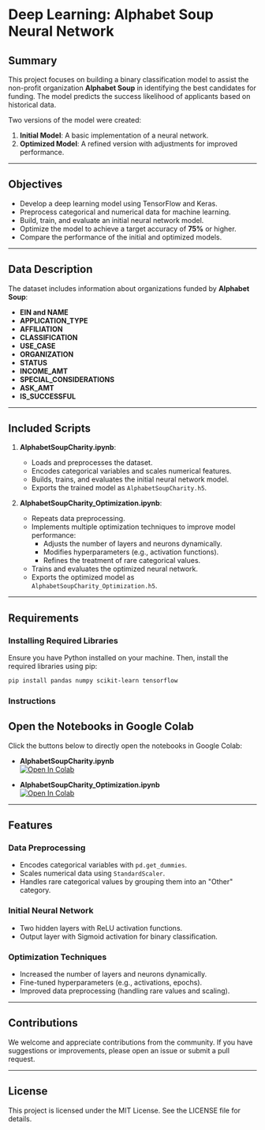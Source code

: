 # Deep Learning: Alphabet Soup Neural Network

## Summary
This project focuses on building a binary classification model to assist the non-profit organization **Alphabet Soup** in identifying the best candidates for funding. The model predicts the success likelihood of applicants based on historical data.

Two versions of the model were created:
1. **Initial Model**: A basic implementation of a neural network.
2. **Optimized Model**: A refined version with adjustments for improved performance.

---

## Objectives
- Develop a deep learning model using TensorFlow and Keras.
- Preprocess categorical and numerical data for machine learning.
- Build, train, and evaluate an initial neural network model.
- Optimize the model to achieve a target accuracy of **75%** or higher.
- Compare the performance of the initial and optimized models.

---

## Data Description
The dataset includes information about organizations funded by **Alphabet Soup**:
- **EIN and NAME**
- **APPLICATION_TYPE**
- **AFFILIATION**
- **CLASSIFICATION**
- **USE_CASE**
- **ORGANIZATION**
- **STATUS**
- **INCOME_AMT**
- **SPECIAL_CONSIDERATIONS**
- **ASK_AMT**
- **IS_SUCCESSFUL**

---

## Included Scripts
1. **AlphabetSoupCharity.ipynb**:
   - Loads and preprocesses the dataset.
   - Encodes categorical variables and scales numerical features.
   - Builds, trains, and evaluates the initial neural network model.
   - Exports the trained model as `AlphabetSoupCharity.h5`.

2. **AlphabetSoupCharity_Optimization.ipynb**:
   - Repeats data preprocessing.
   - Implements multiple optimization techniques to improve model performance:
     - Adjusts the number of layers and neurons dynamically.
     - Modifies hyperparameters (e.g., activation functions).
     - Refines the treatment of rare categorical values.
   - Trains and evaluates the optimized neural network.
   - Exports the optimized model as `AlphabetSoupCharity_Optimization.h5`.

---

## Requirements

### Installing Required Libraries
Ensure you have Python installed on your machine. Then, install the required libraries using pip:
```bash
pip install pandas numpy scikit-learn tensorflow
```

### Instructions

## Open the Notebooks in Google Colab
Click the buttons below to directly open the notebooks in Google Colab:

- **AlphabetSoupCharity.ipynb**  
  <a href="https://colab.research.google.com/github/fjdpr/deep-learning-challenge/blob/main/AlphabetSoupCharity/AlphabetSoupCharity.ipynb" target="_parent"> 
      <img src="https://colab.research.google.com/assets/colab-badge.svg" alt="Open In Colab"/> 
  </a>

- **AlphabetSoupCharity_Optimization.ipynb**  
  <a href="https://colab.research.google.com/github/fjdpr/deep-learning-challenge/blob/main/AlphabetSoupCharity/AlphabetSoupCharity_Optimization.ipynb" target="_parent"> 
      <img src="https://colab.research.google.com/assets/colab-badge.svg" alt="Open In Colab"/> 
  </a>

---

## Features

### Data Preprocessing
- Encodes categorical variables with `pd.get_dummies`.
- Scales numerical data using `StandardScaler`.
- Handles rare categorical values by grouping them into an "Other" category.

### Initial Neural Network
- Two hidden layers with ReLU activation functions.
- Output layer with Sigmoid activation for binary classification.

### Optimization Techniques
- Increased the number of layers and neurons dynamically.
- Fine-tuned hyperparameters (e.g., activations, epochs).
- Improved data preprocessing (handling rare values and scaling).

---

## Contributions
We welcome and appreciate contributions from the community. If you have suggestions or improvements, please open an issue or submit a pull request.

---

## License
This project is licensed under the MIT License. See the LICENSE file for details.
